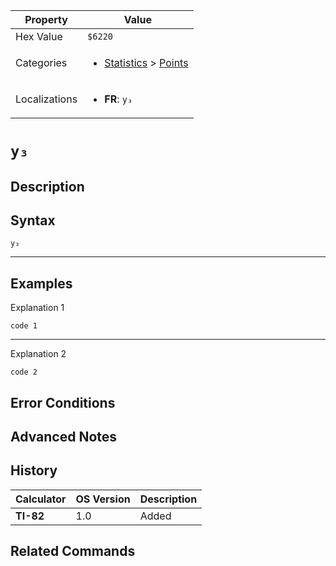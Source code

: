 | Property      | Value |
|---------------|-------|
| Hex Value     | `$6220`|
| Categories    | <ul><li>[Statistics](<../categories/Statistics.md>) > [Points](<../categories/Statistics.md#Points>)</li></ul> |
| Localizations | <ul><li><b>FR</b>: `y₃`</li></ul> |

# `y₃`

## Description




## Syntax
`y₃`

<hr>

## Examples

Explanation 1
```ti-basic
code 1
```
---
Explanation 2
```ti-basic
code 2
```

## Error Conditions


## Advanced Notes


## History
| Calculator | OS Version | Description |
|------------|------------|-------------|
| <b>TI-82</b> | 1.0 | Added

## Related Commands

    